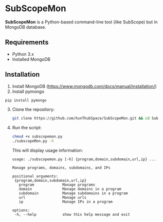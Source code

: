 # SubScopeMon

**SubScopeMon** is a Python-based command-line tool (like SubScope) but in MongoDB database.

## Requirements
- Python 3.x
- Installed MongoDB

## Installation
1. Install MongoDB (https://www.mongodb.com/docs/manual/installation/)
2. Install pymongo
  
  ```bash
  pip install pymongo
  ```

3. Clone the repository:

   ```bash
   git clone https://github.com/hunThubSpace/SubScopeMon.git && cd SubScopeMon
   ```
   
4. Run the script:

    ```bash
    chmod +x subscopemon.py
    ./subscopeMon.py -h
    ```
    
    This will display usage information:

    ```
   usage: ./subscopemon.py [-h] {program,domain,subdomain,url,ip} ...
   
   Manage programs, domains, subdomains, and IPs
   
   positional arguments:
     {program,domain,subdomain,url,ip}
       program             Manage programs
       domain              Manage domains in a program
       subdomain           Manage subdomains in a program
       url                 Manage urls
       ip                  Manage IPs in a program
   
   options:
     -h, --help            show this help message and exit
    ```
    ```
